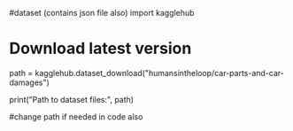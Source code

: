 #dataset (contains json file also)
import kagglehub

# Download latest version
path = kagglehub.dataset_download("humansintheloop/car-parts-and-car-damages")

print("Path to dataset files:", path)

#change path if needed in code also
